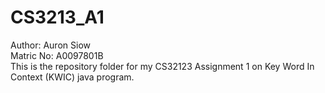 CS3213_A1
=========
Author:    Auron Siow <br>
Matric No: A0097801B <br>
This is the repository folder for my CS32123 Assignment 1 on Key Word In Context (KWIC) java program.
